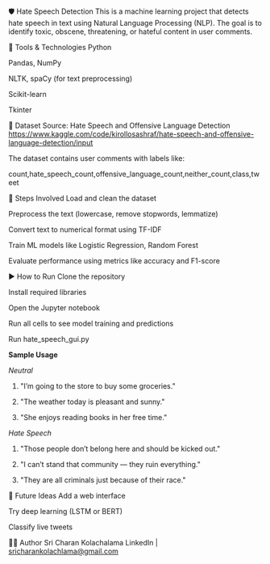 🛡️ Hate Speech Detection
This is a machine learning project that detects hate speech in text using Natural Language Processing (NLP). The goal is to identify toxic, obscene, threatening, or hateful content in user comments.

🔧 Tools & Technologies
Python

Pandas, NumPy

NLTK, spaCy (for text preprocessing)

Scikit-learn

Tkinter 

📁 Dataset
Source: Hate Speech and Offensive Language Detection
https://www.kaggle.com/code/kirollosashraf/hate-speech-and-offensive-language-detection/input

The dataset contains user comments with labels like:

count,hate_speech_count,offensive_language_count,neither_count,class,tweet

🚀 Steps Involved
Load and clean the dataset

Preprocess the text (lowercase, remove stopwords, lemmatize)

Convert text to numerical format using TF-IDF

Train ML models like Logistic Regression, Random Forest

Evaluate performance using metrics like accuracy and F1-score

▶️ How to Run
Clone the repository

Install required libraries

Open the Jupyter notebook

Run all cells to see model training and predictions

Run hate_speech_gui.py

**Sample Usage**

_Neutral_
1. "I’m going to the store to buy some groceries."

2. "The weather today is pleasant and sunny."

3. "She enjoys reading books in her free time."

_Hate Speech_
1. "Those people don’t belong here and should be kicked out."

2. "I can’t stand that community — they ruin everything."

3. "They are all criminals just because of their race."

📌 Future Ideas
Add a web interface

Try deep learning (LSTM or BERT)

Classify live tweets

👨‍💻 Author
Sri Charan Kolachalama
LinkedIn | sricharankolachlama@gmail.com
